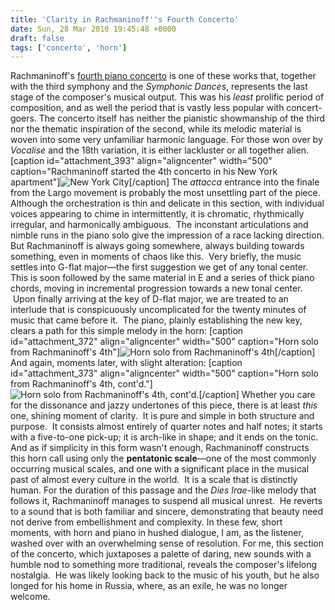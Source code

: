 ```yaml
---
title: 'Clarity in Rachmaninoff''s Fourth Concerto'
date: Sun, 28 Mar 2010 19:45:48 +0000
draft: false
tags: ['concerto', 'horn']
---
```


Rachmaninoff's [fourth piano concerto](http://www.lala.com/#album/1658169088140829611 "Piano Concerto No. 4 - Rachmaninoff") is one of these works that, together with the third symphony and the _Symphonic Dances_, represents the last stage of the composer's musical output. This was his _least_ prolific period of composition, and as well the period that is vastly less popular with concert-goers. The concerto itself has neither the pianistic showmanship of the third nor the thematic inspiration of the second, while its melodic material is woven into some very unfamiliar harmonic language. For those won over by _Vocalise_ and the 18th variation, it is either lackluster or all together alien. \[caption id="attachment\_393" align="aligncenter" width="500" caption="Rachmaninoff started the 4th concerto in his New York apartment"\]![New York City](https://alexchaocom.files.wordpress.com/2021/07/69bcb-newyork.jpg "New York City")\[/caption\] The _attacca_ entrance into the finale from the Largo movement is probably the most unsettling part of the piece.  Although the orchestration is thin and delicate in this section, with individual voices appearing to chime in intermittently, it is chromatic, rhythmically irregular, and harmonically ambiguous.  The inconstant articulations and nimble runs in the piano solo give the impression of a race lacking direction. But Rachmaninoff is always going somewhere, always building towards something, even in moments of chaos like this.  Very briefly, the music settles into G-flat major—the first suggestion we get of any tonal center. This is soon followed by the same material in E and a series of thick piano chords, moving in incremental progression towards a new tonal center.  Upon finally arriving at the key of D-flat major, we are treated to an interlude that is conspicuously uncomplicated for the twenty minutes of music that came before it.  The piano, plainly establishing the new key, clears a path for this simple melody in the horn: \[caption id="attachment\_372" align="aligncenter" width="500" caption="Horn solo from Rachmaninoff's 4th"\]![Horn solo from Rachmaninoff's 4th](https://alexchaocom.files.wordpress.com/2021/07/8dafe-rachmaninoff-concerto4-horn1.png "Horn solo from Rachmaninoff's 4th")\[/caption\] And again, moments later, with slight alteration: \[caption id="attachment\_373" align="aligncenter" width="500" caption="Horn solo from Rachmaninoff's 4th, cont'd."\]![Horn solo from Rachmaninoff's 4th, cont'd.](https://alexchaocom.files.wordpress.com/2021/07/385fa-rachmaninoff-concerto4-horn2.png "Horn solo from Rachmaninoff's 4th, cont'd.")\[/caption\] Whether you care for the dissonance and jazzy undertones of this piece, there is at least _this_ one, shining moment of clarity.  It is pure and simple in both structure and purpose.  It consists almost entirely of quarter notes and half notes; it starts with a five-to-one pick-up; it is arch-like in shape; and it ends on the tonic.  And as if simplicity in this form wasn't enough, Rachmaninoff constructs this horn call using only the **pentatonic scale**—one of the most commonly occurring musical scales, and one with a significant place in the musical past of almost every culture in the world.  It is a scale that is distinctly human. For the duration of this passage and the _Dies Irae_\-like melody that follows it, Rachmaninoff manages to suspend all musical unrest.  He reverts to a sound that is both familiar and sincere, demonstrating that beauty need not derive from embellishment and complexity. In these few, short moments, with horn and piano in hushed dialogue, I am, as the listener, washed over with an overwhelming sense of resolution. For me, this section of the concerto, which juxtaposes a palette of daring, new sounds with a humble nod to something more traditional, reveals the composer's lifelong nostalgia.  He was likely looking back to the music of his youth, but he also longed for his home in Russia, where, as an exile, he was no longer welcome.
